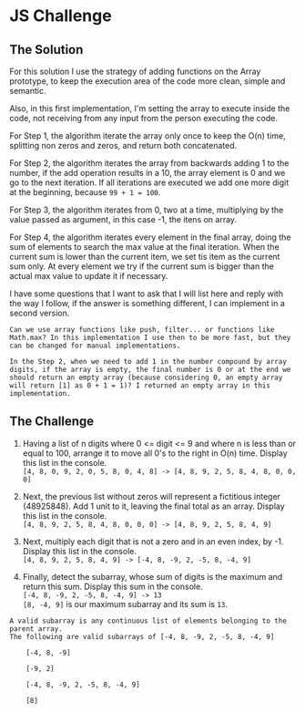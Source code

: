 # JS Challenge

## The Solution

For this solution I use the strategy of adding functions on the Array prototype, to keep the execution area of the code more clean, simple and semantic.

Also, in this first implementation, I'm setting the array to execute inside the code, not receiving from any input from the person executing the code.

For Step 1, the algorithm iterate the array only once to keep the O(n) time, splitting non zeros and zeros, and return both concatenated.

For Step 2, the algorithm iterates the array from backwards adding 1 to the number, if the add operation results in a 10, the array element is 0 and we go to the next iteration. If all iterations are executed we add one more digit at the beginning, because `99 + 1 = 100`.

For Step 3, the algorithm iterates from 0, two at a time, multiplying by the value passed as argument, in this case -1, the itens on array.

For Step 4, the algorithm iterates every element in the final array, doing the sum of elements to search the max value at the final iteration. When the current sum is lower than the current item, we set tis item as the current sum only. At every element we try if the current sum is bigger than the actual max value to update it if necessary.

I have some questions that I want to ask that I will list here and reply with the way I follow, if the answer is something different, I can implement in a second version.

```
Can we use array functions like push, filter... or functions like Math.max? In this implementation I use then to be more fast, but they can be changed for manual implementations.

In the Step 2, when we need to add 1 in the number compound by array digits, if the array is empty, the final number is 0 or at the end we should return an empty array (because considering 0, an empty array will return [1] as 0 + 1 = 1)? I returned an empty array in this implementation.
```


## The Challenge

1. Having a list of n digits where 0 <= digit <= 9 and where n is less than or equal to 100, arrange it to move all 0's to the right in O(n) time. 
Display this list in the console. <br>
```[4, 8, 0, 9, 2, 0, 5, 8, 0, 4, 8] -> [4, 8, 9, 2, 5, 8, 4, 8, 0, 0, 0]```


2. Next, the previous list without zeros will represent a fictitious integer (48925848). Add 1 unit to it, leaving the final total as an array. 
Display this list in the console. <br>
```[4, 8, 9, 2, 5, 8, 4, 8, 0, 0, 0] -> [4, 8, 9, 2, 5, 8, 4, 9]```


3. Next, multiply each digit that is not a zero and in an even index, by -1. 
Display this list in the console. <br>
```[4, 8, 9, 2, 5, 8, 4, 9] -> [-4, 8, -9, 2, -5, 8, -4, 9]```


4. Finally, detect the subarray, whose sum of digits is the maximum and return this sum.
Display this sum in the console. <br>
```[-4, 8, -9, 2, -5, 8, -4, 9] -> 13 ``` <br>
```[8, -4, 9]``` is our maximum subarray and its sum is ```13```.




```
A valid subarray is any continuous list of elements belonging to the parent array.
The following are valid subarrays of [-4, 8, -9, 2, -5, 8, -4, 9]

    [-4, 8, -9]

    [-9, 2]

    [-4, 8, -9, 2, -5, 8, -4, 9]

    [8]
```

